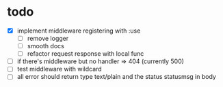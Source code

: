 # todo

- [x] implement middleware registering with :use
  - [ ] remove logger
  - [ ] smooth docs
  - [ ] refactor request response with local func
- [ ] if there's middleware but no handler => 404 (currently 500)
- [ ] test middleware with wildcard
- [ ] all error should return type text/plain and the status statusmsg in body
